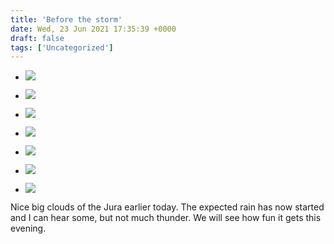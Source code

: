 ```yaml
---
title: 'Before the storm'
date: Wed, 23 Jun 2021 17:35:39 +0000
draft: false
tags: ['Uncategorized']
---
```


*   ![](https://www.main-vision.com/richard/blog/wp-content/uploads/2021/06/img_5673-scaled.jpg)
    
*   ![](https://www.main-vision.com/richard/blog/wp-content/uploads/2021/06/img_5674-scaled.jpg)
    
*   ![](https://www.main-vision.com/richard/blog/wp-content/uploads/2021/06/img_5677-scaled.jpg)
    
*   ![](https://www.main-vision.com/richard/blog/wp-content/uploads/2021/06/img_5678-scaled.jpg)
    
*   ![](https://www.main-vision.com/richard/blog/wp-content/uploads/2021/06/img_5679-scaled.jpg)
    
*   ![](https://www.main-vision.com/richard/blog/wp-content/uploads/2021/06/img_5680-scaled.jpg)
    
*   ![](https://www.main-vision.com/richard/blog/wp-content/uploads/2021/06/img_5681-scaled.jpg)
    

Nice big clouds of the Jura earlier today. The expected rain has now started and I can hear some, but not much thunder. We will see how fun it gets this evening.